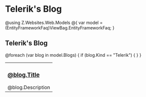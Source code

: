 # Telerik's Blog

@using Z.Websites.Web.Models
@{
    var model = (EntityFrameworkFaq)ViewBag.EntityFrameworkFaq;
}

<h2>Telerik's Blog</h2>

<table>
    <tbody>
        @foreach (var blog in model.Blogs)
        {
            if (blog.Kind == "Telerik")
            {
                <tr>
                    <td>
                        <h3><a href="@blog.Url">@blog.Title</a></h3>
                        @blog.Description
                    </td>
                </tr>
            }
        }
    </tbody>
</table>

